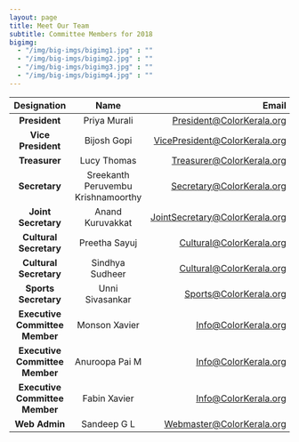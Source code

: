 ```yaml
---
layout: page
title: Meet Our Team
subtitle: Committee Members for 2018
bigimg:
  - "/img/big-imgs/bigimg1.jpg" : ""
  - "/img/big-imgs/bigimg2.jpg" : ""
  - "/img/big-imgs/bigimg3.jpg" : ""
  - "/img/big-imgs/bigimg4.jpg" : ""
---
```

|Designation                   |Name	                               |Email                         |
|:-----------------------------:|:-------------------------------------:|-----------------------------:|
|**President**	               |Priya Murali                         |President@ColorKerala.org     |
|**Vice President**	           |Bijosh Gopi                          |VicePresident@ColorKerala.org |
|**Treasurer**	               |Lucy Thomas                          |Treasurer@ColorKerala.org     | 
|**Secretary**	               |Sreekanth Peruvembu Krishnamoorthy   |Secretary@ColorKerala.org     |
|**Joint Secretary**           |Anand Kuruvakkat                     |JointSecretary@ColorKerala.org|
|**Cultural Secretary**        |Preetha Sayuj                        |Cultural@ColorKerala.org      |
|**Cultural Secretary**        |Sindhya Sudheer                      |Cultural@ColorKerala.org      |
|**Sports Secretary**          |Unni Sivasankar                      |Sports@ColorKerala.org        |
|**Executive Committee Member**|Monson Xavier                        |Info@ColorKerala.org|
|**Executive Committee Member**|Anuroopa Pai M                       |Info@ColorKerala.org|
|**Executive Committee Member**|Fabin Xavier                         |Info@ColorKerala.org|
|**Web Admin**	               |Sandeep G L                          |Webmaster@ColorKerala.org     |



